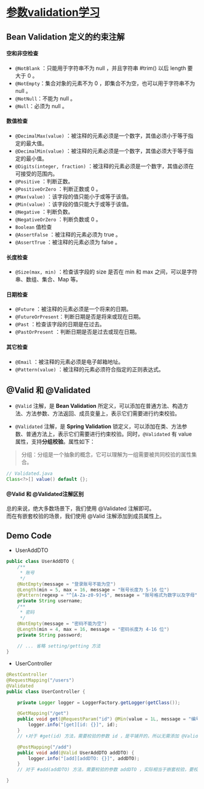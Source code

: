 # [参数validation学习](https://dashboard.urdp.iocoder.cn/Spring-Boot/Validation/)
## Bean Validation 定义的约束注解

#### 空和非空检查
   - `@NotBlank` ：只能用于字符串不为 null ，并且字符串 #trim() 以后 length 要大于 0 。
- `@NotEmpty`：集合对象的元素不为 0 ，即集合不为空，也可以用于字符串不为 null 。
- `@NotNull`：不能为 null 。
- `@Null`：必须为 null 。
#### 数值检查
- `@DecimalMax(value)` ：被注释的元素必须是一个数字，其值必须小于等于指定的最大值。
- `@DecimalMin(value)` ：被注释的元素必须是一个数字，其值必须大于等于指定的最小值。
- `@Digits(integer, fraction)` ：被注释的元素必须是一个数字，其值必须在可接受的范围内。
- `@Positive` ：判断正数。
- `@PositiveOrZero` ：判断正数或 0 。
- `@Max(value)` ：该字段的值只能小于或等于该值。
- `@Min(value)` ：该字段的值只能大于或等于该值。
- `@Negative` ：判断负数。
- `@NegativeOrZero` ：判断负数或 0 。
- `Boolean` 值检查
- `@AssertFalse` ：被注释的元素必须为 true 。
- `@AssertTrue` ：被注释的元素必须为 false 。
#### 长度检查
- `@Size(max, min)` ：检查该字段的 size 是否在 min 和 max 之间，可以是字符串、数组、集合、Map 等。
#### 日期检查
- `@Future` ：被注释的元素必须是一个将来的日期。
- `@FutureOrPresent`：判断日期是否是将来或现在日期。
- `@Past` ：检查该字段的日期是在过去。
- `@PastOrPresent` ：判断日期是否是过去或现在日期。
#### 其它检查
- `@Email` ：被注释的元素必须是电子邮箱地址。
- `@Pattern(value)` ：被注释的元素必须符合指定的正则表达式。

## @Valid 和 @Validated
- `@Valid` 注解，是 __Bean Validation__ 所定义，可以添加在普通方法、构造方法、方法参数、方法返回、成员变量上，表示它们需要进行约束校验。

- `@Validated` 注解，是 __Spring Validation__ 锁定义，可以添加在类、方法参数、普通方法上，表示它们需要进行约束校验。同时，`@Validated` 有 value 属性，支持**分组校验**。属性如下：   
> 分组：分组是一个抽象的概念，它可以理解为一组需要被共同校验的属性集合。
```java
// Validated.java
Class<?>[] value() default {};
```
#### @Valid 和 @Validated注解区别
总的来说，绝大多数场景下，我们使用 @Validated 注解即可。  
而在有嵌套校验的场景，我们使用 @Valid 注解添加到成员属性上。

## Demo Code
- UserAddDTO
```java
public class UserAddDTO {
    /**
     * 账号
     */
    @NotEmpty(message = "登录账号不能为空")
    @Length(min = 5, max = 16, message = "账号长度为 5-16 位")
    @Pattern(regexp = "^[A-Za-z0-9]+$", message = "账号格式为数字以及字母")
    private String username;
    /**
     * 密码
     */
    @NotEmpty(message = "密码不能为空")
    @Length(min = 4, max = 16, message = "密码长度为 4-16 位")
    private String password;
    
    // ... 省略 setting/getting 方法
}
```
- UserController
```java
@RestController
@RequestMapping("/users")
@Validated
public class UserController {

    private Logger logger = LoggerFactory.getLogger(getClass());

    @GetMapping("/get")
    public void get(@RequestParam("id") @Min(value = 1L, message = "编号必须大于 0") Integer id) {
        logger.info("[get][id: {}]", id);
    }
    // ⬆️对于 #get(id) 方法，需要校验的参数 id ，是平铺开的，所以无需添加 @Valid 注解。

    @PostMapping("/add")
    public void add(@Valid UserAddDTO addDTO) {
        logger.info("[add][addDTO: {}]", addDTO);
    }
    // 对于 #add(addDTO) 方法，需要校验的参数 addDTO ，实际相当于嵌套校验，要校验的参数的都在 addDTO 里面，所以需要添加 @Valid 注解。

}
```